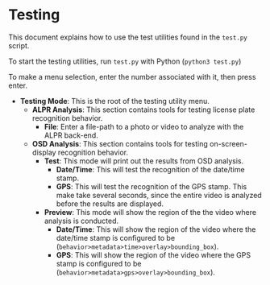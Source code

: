 # Testing

This document explains how to use the test utilities found in the `test.py` script.

To start the testing utilities, run `test.py` with Python (`python3 test.py`)

To make a menu selection, enter the number associated with it, then press enter.

- **Testing Mode**: This is the root of the testing utility menu.
    - **ALPR Analysis**: This section contains tools for testing license plate recognition behavior.
        - **File**: Enter a file-path to a photo or video to analyze with the ALPR back-end.
    - **OSD Analysis**: This section contains tools for testing on-screen-display recognition behavior.
        - **Test**: This mode will print out the results from OSD analysis.
            - **Date/Time**: This will test the recognition of the date/time stamp.
            - **GPS**: This will test the recognition of the GPS stamp. This make take several seconds, since the entire video is analyzed before the results are displayed.
        - **Preview**: This mode will show the region of the the video where analysis is conducted.
            - **Date/Time**: This will show the region of the video where the date/time stamp is configured to be (`behavior>metadata>time>overlay>bounding_box`).
            - **GPS**: This will show the region of the video where the GPS stamp is configured to be (`behavior>metadata>gps>overlay>bounding_box`).
